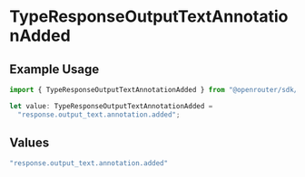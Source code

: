 # TypeResponseOutputTextAnnotationAdded

## Example Usage

```typescript
import { TypeResponseOutputTextAnnotationAdded } from "@openrouter/sdk/models";

let value: TypeResponseOutputTextAnnotationAdded =
  "response.output_text.annotation.added";
```

## Values

```typescript
"response.output_text.annotation.added"
```
